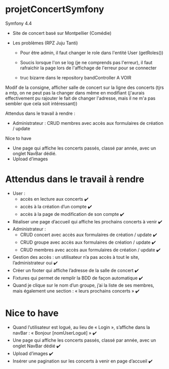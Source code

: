 # projetConcertSymfony
Symfony 4.4

- Site de concert basé sur Montpellier (Comédie)

- Les problèmes (RPZ Juju Tanti)
    - Pour être admin, il faut changer le role dans l'entité User (getRoles())

    - Soucis lorsque l'on se log (je ne comprends pas l'erreur), il faut rafraichir la page lors de l'affichage de l'erreur pour se connecter
    - truc bizarre dans le repository bandController A VOIR


Modif de la consigne, afficher salle de concert sur la ligne des concerts (tjrs a mtp, on ne peut pas la changer dans même en modifiant (j'aurais effectivement pu rajouter le fait de changer l'adresse, mais il ne m'a pas sembler que cela soit intéressant))


Attendus dans le travail à rendre  :
- Administrateur :
    CRUD membres avec accès aux formulaires de création / update

Nice to have
- Une page qui affiche les concerts passés, classé par année, avec un onglet NavBar dédié.
- Upload d’images






# Attendus dans le travail à rendre 
- User :
    - accès en lecture aux concerts ✔️
    - accès à la création d’un compte ✔️
    - accès à la page de modification de son compte ✔️
- Réaliser une page d’accueil qui affiche les prochains concerts à venir ✔️
- Administrateur :
    - CRUD concert avec accès aux formulaires de création / update ✔️
    - CRUD groupe avec accès aux formulaires de création / update ✔️
    - CRUD membres avec accès aux formulaires de création / update ✔️
- Gestion des accès : un utilisateur n’a pas accès à tout le site, l’administrateur oui ✔️
- Créer un footer qui affiche l’adresse de la salle de concert ✔️
- Fixtures qui permet de remplir la BDD de façon automatique ✔️
- Quand je clique sur le nom d’un groupe, j’ai la liste de ses membres, mais également une section : « leurs prochains concerts » ✔️


# Nice to have
- Quand l’utilisateur est logué, au lieu de « Login », s’affiche dans la navBar : « Bonjour [nomUserLogué] » ✔️
- Une page qui affiche les concerts passés, classé par année, avec un onglet NavBar dédié ✔️
- Upload d’images ✔️
- Insérer une pagination sur les concerts à venir en page d’accueil ✔️